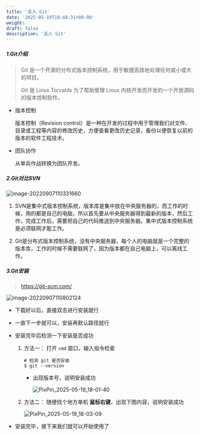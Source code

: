 ```yaml
---
title: '走入 Git'
date: '2025-05-19T18:48:31+08:00'
weight: 
draft: false
description: '走入 Git'
---
```


##### 1.Git介绍

> Git 是一个开源的分布式版本控制系统，用于敏捷高效地处理任何或小或大的项目。
>
> Git 是 Linus Torvalds 为了帮助管理 Linux 内核开发而开发的一个开放源码的版本控制软件。



- 版本控制

  版本控制（Revision control）是一种在开发的过程中用于管理我们对文件、目录或工程等内容的修改历史，方便查看更改历史记录，备份以便恢复以前的版本的软件工程技术。

- 团队协作

  从单兵作战转换为团队开发。

##### 2.Git对比SVN

![image-20220907110331660](https://Puppy1599.github.io/picx-images-hosting/Typora/networkSecurity/image-20220907110331660.1vyvjl7yrf.webp)

1. SVN是集中式版本控制系统，版本库是集中放在中央服务器的，而工作的时候，用的都是自己的电脑，所以首先要从中央服务器得到最新的版本，然后工作，完成工作后，需要把自己的代码推送到中央服务器。集中式版本控制系统是必须联网才能工作。

2. Git是分布式版本控制系统，没有中央服务器，每个人的电脑就是一个完整的版本库，工作的时候不需要联网了，因为版本都在自己电脑上，可以离线工作。

##### 3.Git安装

> https://git-scm.com/

![image-20220907110802124](https://Puppy1599.github.io/picx-images-hosting/Typora/networkSecurity/image-20220907110802124.2rvd2zm6li.webp)

- 下载好以后，直接双击进行安装就行

- 一直下一步就可以，安装再默认路径就行

- 安装完毕后检测一下安装是否成功

    1. 方法一： 打开 `cmd` 窗口，输入指令检查

       ```shell
       # 检测 git 是否安装
       $ git --version
       ```

        - 出现版本号，说明安装成功

          ![PixPin_2025-05-19_18-01-40](https://Puppy1599.github.io/picx-images-hosting/Typora/networkSecurity/PixPin_2025-05-19_18-01-40.9gwsrqknmd.webp)

    2. 方法二： 随便找个地方单机 **鼠标右键**，出现下图内容，说明安装成功

       ![PixPin_2025-05-19_18-03-09](https://Puppy1599.github.io/picx-images-hosting/Typora/networkSecurity/PixPin_2025-05-19_18-03-09.491i4qtczq.webp)

- 安装完毕，接下来我们就可以开始使用了